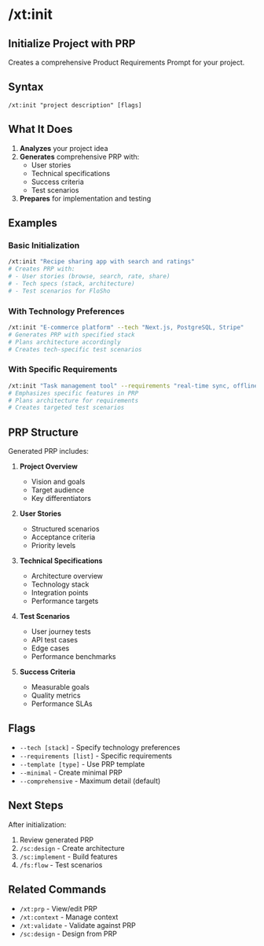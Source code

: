 # /xt:init

## Initialize Project with PRP

Creates a comprehensive Product Requirements Prompt for your project.

## Syntax
```
/xt:init "project description" [flags]
```

## What It Does

1. **Analyzes** your project idea
2. **Generates** comprehensive PRP with:
   - User stories
   - Technical specifications
   - Success criteria
   - Test scenarios
3. **Prepares** for implementation and testing

## Examples

### Basic Initialization
```bash
/xt:init "Recipe sharing app with search and ratings"
# Creates PRP with:
# - User stories (browse, search, rate, share)
# - Tech specs (stack, architecture)
# - Test scenarios for FloSho
```

### With Technology Preferences
```bash
/xt:init "E-commerce platform" --tech "Next.js, PostgreSQL, Stripe"
# Generates PRP with specified stack
# Plans architecture accordingly
# Creates tech-specific test scenarios
```

### With Specific Requirements
```bash
/xt:init "Task management tool" --requirements "real-time sync, offline mode"
# Emphasizes specific features in PRP
# Plans architecture for requirements
# Creates targeted test scenarios
```

## PRP Structure

Generated PRP includes:

1. **Project Overview**
   - Vision and goals
   - Target audience
   - Key differentiators

2. **User Stories**
   - Structured scenarios
   - Acceptance criteria
   - Priority levels

3. **Technical Specifications**
   - Architecture overview
   - Technology stack
   - Integration points
   - Performance targets

4. **Test Scenarios**
   - User journey tests
   - API test cases
   - Edge cases
   - Performance benchmarks

5. **Success Criteria**
   - Measurable goals
   - Quality metrics
   - Performance SLAs

## Flags

- `--tech [stack]` - Specify technology preferences
- `--requirements [list]` - Specific requirements
- `--template [type]` - Use PRP template
- `--minimal` - Create minimal PRP
- `--comprehensive` - Maximum detail (default)

## Next Steps

After initialization:

1. Review generated PRP
2. `/sc:design` - Create architecture
3. `/sc:implement` - Build features
4. `/fs:flow` - Test scenarios

## Related Commands

- `/xt:prp` - View/edit PRP
- `/xt:context` - Manage context
- `/xt:validate` - Validate against PRP
- `/sc:design` - Design from PRP